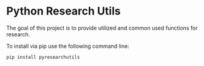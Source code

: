 # Python Research Utils

The goal of this project is to provide utilized and common used functions for research. 


To install via pip use the following command line:

``
pip install pyresearchutils
``